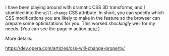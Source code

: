I have been playing around with dramatic CSS 3D transforms, and I stumbled into
the `will-change` CSS attribute. In short, you can specify which CSS
modifications you are likely to make in the feature so the browser can prepare
some optimizations for you. This worked _shockingly_ well for my needs. (You can
see the page in action [here](http://zakandrewking.github.io/osp/).)

More details:

https://dev.opera.com/articles/css-will-change-property/
